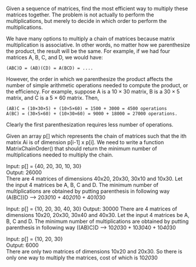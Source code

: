 Given a sequence of matrices, find the most efficient way to multiply these matrices together. The problem is not actually to perform the multiplications, but merely to decide in which order to perform the multiplications.

We have many options to multiply a chain of matrices because matrix multiplication is associative. In other words, no matter how we parenthesize the product, the result will be the same. For example, if we had four matrices A, B, C, and D, we would have:

    (ABC)D = (AB)(CD) = A(BCD) = ....
However, the order in which we parenthesize the product affects the number of simple arithmetic operations needed to compute the product, or the efficiency. For example, suppose A is a 10 × 30 matrix, B is a 30 × 5 matrix, and C is a 5 × 60 matrix. Then,

    (AB)C = (10×30×5) + (10×5×60) = 1500 + 3000 = 4500 operations
    A(BC) = (30×5×60) + (10×30×60) = 9000 + 18000 = 27000 operations.

 
Clearly the first parenthesization requires less number of operations.

Given an array p[] which represents the chain of matrices such that the ith matrix Ai is of dimension p[i-1] x p[i]. We need to write a function MatrixChainOrder() that should return the minimum number of multiplications needed to multiply the chain.

  Input: p[] = {40, 20, 30, 10, 30}   
  Output: 26000  
  There are 4 matrices of dimensions 40x20, 20x30, 30x10 and 10x30.
  Let the input 4 matrices be A, B, C and D.  The minimum number of 
  multiplications are obtained by putting parenthesis in following way
  (A(BC))D --> 20*30*10 + 40*20*10 + 40*10*30

  Input: p[] = {10, 20, 30, 40, 30} 
  Output: 30000 
  There are 4 matrices of dimensions 10x20, 20x30, 30x40 and 40x30. 
  Let the input 4 matrices be A, B, C and D.  The minimum number of 
  multiplications are obtained by putting parenthesis in following way
  ((AB)C)D --> 10*20*30 + 10*30*40 + 10*40*30

  Input: p[] = {10, 20, 30}  
  Output: 6000  
  There are only two matrices of dimensions 10x20 and 20x30. So there 
  is only one way to multiply the matrices, cost of which is 10*20*30

